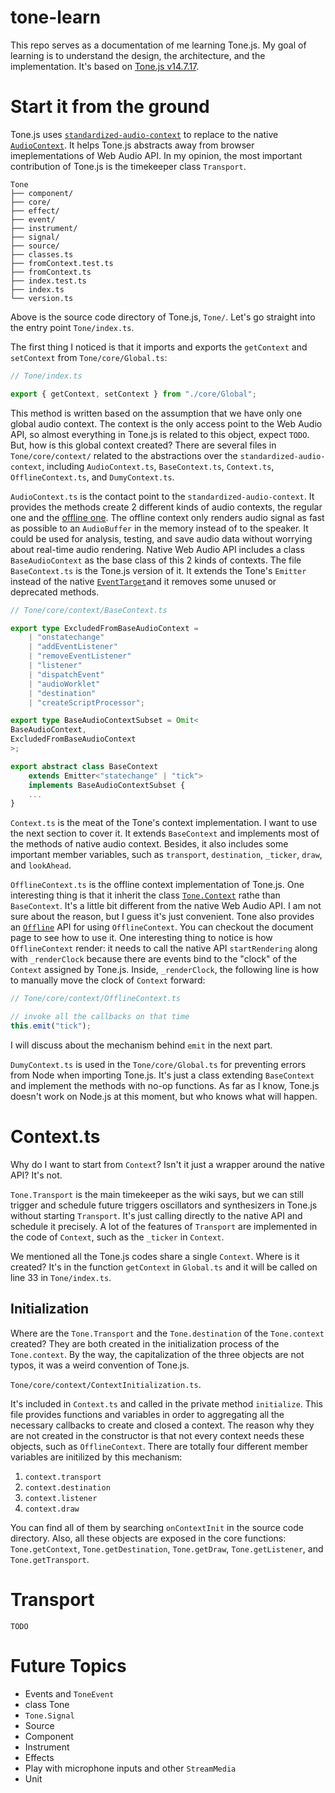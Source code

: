 # tone-learn

This repo serves as a documentation of me learning Tone.js. My goal of learning is to understand the design, the architecture, and the implementation. It's based on [Tone.js v14.7.17](https://tonejs.github.io/docs/14.7.77/index.html).

# Start it from the ground

Tone.js uses [`standardized-audio-context`](https://github.com/chrisguttandin/standardized-audio-context) to replace to the native [`AudioContext`](https://developer.mozilla.org/en-US/docs/Web/API/AudioContext). It helps Tone.js abstracts away from browser imeplementations of Web Audio API. In my opinion, the most important contribution of Tone.js is the timekeeper class `Transport`.

```
Tone
├── component/
├── core/
├── effect/
├── event/
├── instrument/
├── signal/
├── source/
├── classes.ts
├── fromContext.test.ts
├── fromContext.ts
├── index.test.ts
├── index.ts
└── version.ts
```

Above is the source code directory of Tone.js, `Tone/`. Let's go straight into the entry point `Tone/index.ts`.

The first thing I noticed is that it imports and exports the `getContext` and `setContext` from `Tone/core/Global.ts`:

```typescript
// Tone/index.ts

export { getContext, setContext } from "./core/Global";
```

This method is written based on the assumption that we have only one global audio context. The context is the only access point to the Web Audio API, so almost everything in Tone.js is related to this object, expect `TODO`. But, how is this global context created? There are several files in `Tone/core/context/` related to the abstractions over the `standardized-audio-context`, including `AudioContext.ts`, `BaseContext.ts`, `Context.ts`, `OfflineContext.ts`, and `DumyContext.ts`.

`AudioContext.ts` is the contact point to the `standardized-audio-context`. It provides the methods create 2 different kinds of audio contexts, the regular one and the [offline one](https://developer.mozilla.org/en-US/docs/Web/API/OfflineAudioContext). The offline context only renders audio signal as fast as possible to an `AudioBuffer` in the memory instead of to the speaker. It could be used for analysis, testing, and save audio data without worrying about real-time audio rendering.
Native Web Audio API includes a class `BaseAudioContext` as the base class of this 2 kinds of contexts. The file `BaseContext.ts` is the Tone.js version of it. It extends the Tone's `Emitter` instead of the native [`EventTarget`](https://developer.mozilla.org/en-US/docs/Web/API/EventTarget)and it removes some unused or deprecated methods.

```typescript
// Tone/core/context/BaseContext.ts

export type ExcludedFromBaseAudioContext =
	| "onstatechange"
	| "addEventListener"
	| "removeEventListener"
	| "listener"
	| "dispatchEvent"
	| "audioWorklet"
	| "destination"
	| "createScriptProcessor";

export type BaseAudioContextSubset = Omit<
BaseAudioContext,
ExcludedFromBaseAudioContext
>;

export abstract class BaseContext
	extends Emitter<"statechange" | "tick">
	implements BaseAudioContextSubset {
    ...
}
```

`Context.ts` is the meat of the Tone's context implementation. I want to use the next section to cover it. It extends `BaseContext` and implements most of the methods of native audio context. Besides, it also includes some important member variables, such as `transport`, `destination`, `_ticker`,  `draw`, and `lookAhead`. 

`OfflineContext.ts` is the offline context implementation of Tone.js. One interesting thing is that it inherit the class [`Tone.Context`](https://tonejs.github.io/docs/14.7.77/Context) rathe than `BaseContext`. It's a little bit different from the native Web Audio API. I am not sure about the reason, but I guess it's just convenient. Tone also provides an [`Offline`](https://tonejs.github.io/docs/14.7.77/fn/Offline) API for using `OfflineContext`. You can checkout the document page to see how to use it. One interesting thing to notice is how `OfflineContext` render: it needs to call the native API  `startRendering` along with `_renderClock` because there are events bind to the "clock" of the `Context` assigned by Tone.js. Inside, `_renderClock`, the following line is how to manually move the clock of `Context` forward:

```typescript
// Tone/core/context/OfflineContext.ts

// invoke all the callbacks on that time
this.emit("tick");
```

I will discuss about the mechanism behind `emit` in the next part.

`DumyContext.ts` is used in the `Tone/core/Global.ts` for preventing errors from Node when importing Tone.js. It's just a class extending `BaseContext` and implement the methods with no-op functions. As far as I know, Tone.js doesn't work on Node.js at this moment, but who knows what will happen. 

# Context.ts

Why do I want to start from `Context`? Isn't it just a wrapper around the native API? It's not.

 `Tone.Transport` is the main timekeeper as the wiki says, but we can still trigger and schedule future triggers oscillators and synthesizers in Tone.js without starting `Transport`. It's just calling directly to the native API and schedule it precisely. A lot of the features of `Transport` are implemented in the code of `Context`, such as the `_ticker` in `Context`.

We mentioned all the Tone.js codes share a single `Context`. Where is it created? It's in the function `getContext` in `Global.ts` and it will be called on line 33 in `Tone/index.ts`.

## Initialization

Where are the `Tone.Transport` and the `Tone.destination` of the `Tone.context` created? They are both created in the initialization process of the `Tone.context`. By the way, the capitalization of the three objects are not typos, it was a weird convention of Tone.js. 

 `Tone/core/context/ContextInitialization.ts`.

It's included in `Context.ts` and called in the private method `initialize`. This file provides functions and variables in order to aggregating all the necessary callbacks to create and closed a context. The reason why they are not created in the constructor is that not every context needs these objects, such as `OfflineContext`. There are totally four different member variables are initilized by this mechanism:

1. `context.transport`
2. `context.destination`
3. `context.listener`
4. `context.draw`

You can find all of them by searching `onContextInit` in the source code directory. Also, all these objects are exposed in the core functions: `Tone.getContext`, `Tone.getDestination`, `Tone.getDraw`, `Tone.getListener`, and `Tone.getTransport`.



# Transport

`TODO`



# Future Topics

- Events and `ToneEvent`
- class Tone
- `Tone.Signal`
- Source
- Component
- Instrument
- Effects
- Play with microphone inputs and other `StreamMedia`
- Unit







